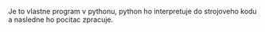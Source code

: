 Je to vlastne program v pythonu, python ho interpretuje
do strojoveho kodu a nasledne ho pocitac zpracuje.

